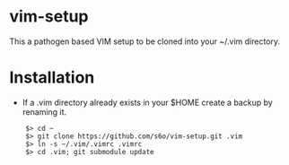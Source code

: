# vim-setup

This a pathogen based VIM setup to be cloned into your ~/.vim directory.

# Installation

* If a .vim directory already exists in your $HOME create a backup by renaming it.

```
    $> cd ~
	$> git clone https://github.com/s6o/vim-setup.git .vim
	$> ln -s ~/.vim/.vimrc .vimrc
	$> cd .vim; git submodule update
```

